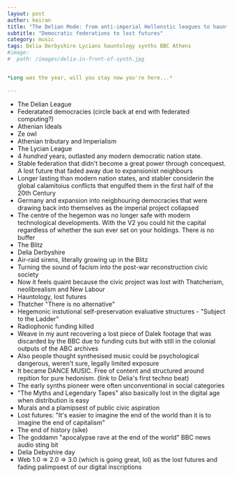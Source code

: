 ```yaml
---
layout: post
author: keiran
title: "The Delian Mode: from anti-imperial Hellenstic leagues to hauntology"
subtitle: "Democratic federations to lost futures"
category: music 
tags: Delia Derbyshire Lycians hauntology synths BBC Athens 
#image:
#  path: /images/delia-in-front-of-synth.jpg


*Long was the year, will you stay now you're here...*
 
---
```


- The Delian League
- Federatated democracies (circle back at end with federated computing?)
- Athenian Ideals
- Ze owl
- Athenian tributary and Imperialism
- The Lycian League
- 4 *hundred* years, outlasted any modern democratic nation state.
- Stable federation that didn't become a great power through concequest. A lost future that faded away due to expansionist neighbours
- Longer lasting than modern nation states, and stabler considerin the global calamitoius conflicts that engulfed them in the first half of the 20th Century
- Germany and expansion into neigbhouring democracies that were drawing back into themselves as the imperial project collapsed
- The centre of the hegemon was no longer safe with modern technological developments. With the V2 you could hit the capital regardless of whether the sun ever set on your holdings. There *is* no buffer
- The Blitz
- Delia Derbyshire
- Air-raid sirens, literally growing up in the Blitz
- Turning the sound of facism into the post-war reconstruction civic society
- Now it feels quaint because the civic project was lost with Thatcherism, neolibrealism and New Labour
- Hauntology, lost futures
- Thatcher "There is no alternative"
- Hegemonic instutional self-preservation evaluative structures - "Subject to the Ladder"
- Radiophonic funding killed
- Weave in my aunt recovering a lost piece of Dalek footage that was discarded by the BBC due to funding cuts but with still in the colonial outputs of the ABC archives
- Also people thought synthesised music could be psychological dangerous, weren't sure, legally limited exposure
- It became DANCE MUSIC. Free of content and structured around repition for pure hedonism. (link to Delia's first techno beat)
- The early synths pioneer were often unconventional in social categories
- "The Myths and Legendary Tapes" also basically lost in the digital age when distribution is easy
- Murals and a plamipsest of public civic aspiration
- Lost futures: "It's easier to imagine the end of the world than it is to imagine the end of capitalism"
- The end of history (sike)
- The goddamn "apocalypse rave at the end of the world" BBC news audio sting bit
- Delia Debyshire day
- Web 1.0 => 2.0 => 3.0 (which is going great, lol) as the lost futures and fading palimpsest of our digital inscriptions
